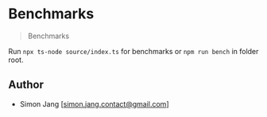 # Benchmarks

> Benchmarks

Run `npx ts-node source/index.ts` for benchmarks or `npm run bench` in folder root.

## Author

- Simon Jang [<simon.jang.contact@gmail.com>]
